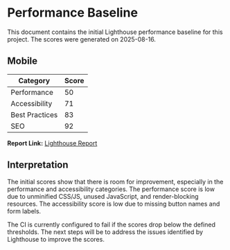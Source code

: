 # Performance Baseline

This document contains the initial Lighthouse performance baseline for this project. The scores were generated on 2025-08-16.

## Mobile

| Category       | Score |
| -------------- | ----- |
| Performance    | 50    |
| Accessibility  | 71    |
| Best Practices | 83    |
| SEO            | 92    |

**Report Link:** [Lighthouse Report](https://storage.googleapis.com/lighthouse-infrastructure.appspot.com/reports/1755375476910-59339.report.html)

## Interpretation

The initial scores show that there is room for improvement, especially in the performance and accessibility categories. The performance score is low due to unminified CSS/JS, unused JavaScript, and render-blocking resources. The accessibility score is low due to missing button names and form labels.

The CI is currently configured to fail if the scores drop below the defined thresholds. The next steps will be to address the issues identified by Lighthouse to improve the scores.

